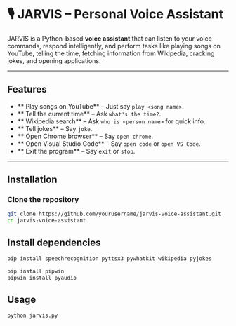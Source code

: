 # 🎙️ JARVIS – Personal Voice Assistant

JARVIS is a Python-based **voice assistant** that can listen to your voice commands, respond intelligently, and perform tasks like playing songs on YouTube, telling the time, fetching information from Wikipedia, cracking jokes, and opening applications.

---

##  Features
- ** Play songs on YouTube** – Just say `play <song name>`.
- ** Tell the current time** – Ask `what's the time?`.
- ** Wikipedia search** – Ask `who is <person name>` for quick info.
- ** Tell jokes** – Say `joke`.
- ** Open Chrome browser** – Say `open chrome`.
- ** Open Visual Studio Code** – Say `open code` or `open VS Code`.
- ** Exit the program** – Say `exit` or `stop`.

---

##  Installation


### Clone the repository
```bash
git clone https://github.com/yourusername/jarvis-voice-assistant.git
cd jarvis-voice-assistant
```

## Install dependencies
```bash
pip install speechrecognition pyttsx3 pywhatkit wikipedia pyjokes
```
```bash
pip install pipwin
pipwin install pyaudio
```
## Usage
```bash
python jarvis.py
```

